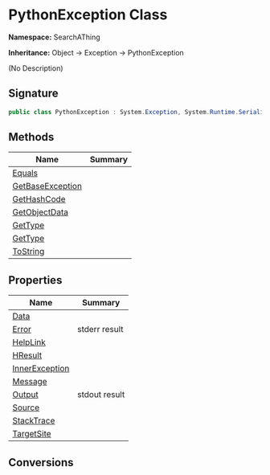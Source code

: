 # PythonException Class
**Namespace:** SearchAThing

**Inheritance:** Object → Exception → PythonException

(No Description)

## Signature
```csharp
public class PythonException : System.Exception, System.Runtime.Serialization.ISerializable
```
## Methods
|**Name**|**Summary**|
|---|---|
|[Equals](PythonException/Equals.md)||
|[GetBaseException](PythonException/GetBaseException.md)||
|[GetHashCode](PythonException/GetHashCode.md)||
|[GetObjectData](PythonException/GetObjectData.md)||
|[GetType](PythonException/GetType.md)||
|[GetType](PythonException/GetType.md#gettype)||
|[ToString](PythonException/ToString.md)||
## Properties
|**Name**|**Summary**|
|---|---|
|[Data](PythonException/Data.md)|
|[Error](PythonException/Error.md)|stderr result
|[HelpLink](PythonException/HelpLink.md)|
|[HResult](PythonException/HResult.md)|
|[InnerException](PythonException/InnerException.md)|
|[Message](PythonException/Message.md)|
|[Output](PythonException/Output.md)|stdout result
|[Source](PythonException/Source.md)|
|[StackTrace](PythonException/StackTrace.md)|
|[TargetSite](PythonException/TargetSite.md)|
## Conversions
